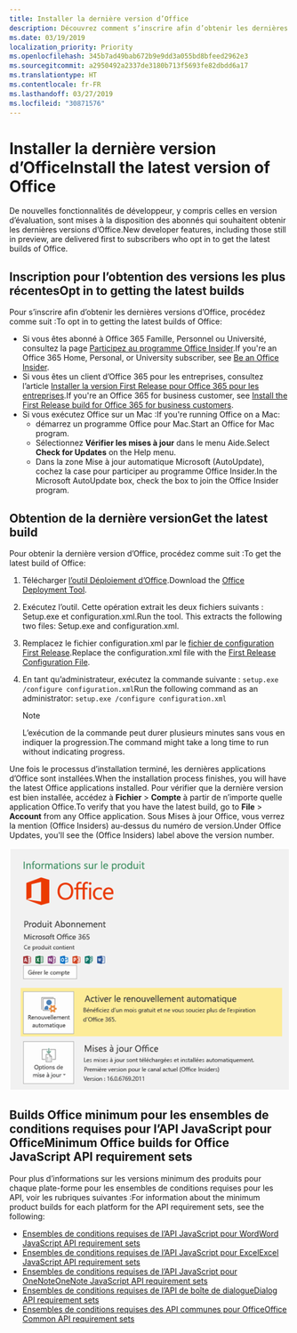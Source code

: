 ```yaml
---
title: Installer la dernière version d’Office
description: Découvrez comment s’inscrire afin d’obtenir les dernières versions d’Office.
ms.date: 03/19/2019
localization_priority: Priority
ms.openlocfilehash: 345b7ad49bab672b9e9dd3a055bd8bfeed2962e3
ms.sourcegitcommit: a2950492a2337de3180b713f5693fe82dbdd6a17
ms.translationtype: HT
ms.contentlocale: fr-FR
ms.lasthandoff: 03/27/2019
ms.locfileid: "30871576"
---
```

# <a name="install-the-latest-version-of-office"></a><span data-ttu-id="8dcf0-103">Installer la dernière version d’Office</span><span class="sxs-lookup"><span data-stu-id="8dcf0-103">Install the latest version of Office</span></span>

<span data-ttu-id="8dcf0-104">De nouvelles fonctionnalités de développeur, y compris celles en version d’évaluation, sont mises à la disposition des abonnés qui souhaitent obtenir les dernières versions d’Office.</span><span class="sxs-lookup"><span data-stu-id="8dcf0-104">New developer features, including those still in preview, are delivered first to subscribers who opt in to get the latest builds of Office.</span></span>

## <a name="opt-in-to-getting-the-latest-builds"></a><span data-ttu-id="8dcf0-105">Inscription pour l’obtention des versions les plus récentes</span><span class="sxs-lookup"><span data-stu-id="8dcf0-105">Opt in to getting the latest builds</span></span>

<span data-ttu-id="8dcf0-106">Pour s’inscrire afin d’obtenir les dernières versions d’Office, procédez comme suit :</span><span class="sxs-lookup"><span data-stu-id="8dcf0-106">To opt in to getting the latest builds of Office:</span></span>

- <span data-ttu-id="8dcf0-107">Si vous êtes abonné à Office 365 Famille, Personnel ou Université, consultez la page [Participez au programme Office Insider](https://products.office.com/office-insider).</span><span class="sxs-lookup"><span data-stu-id="8dcf0-107">If you're an Office 365 Home, Personal, or University subscriber, see [Be an Office Insider](https://products.office.com/office-insider).</span></span>
- <span data-ttu-id="8dcf0-108">Si vous êtes un client d’Office 365 pour les entreprises, consultez l’article [Installer la version First Release pour Office 365 pour les entreprises](https://support.office.com/article/Install-the-First-Release-build-for-Office-365-for-business-customers-4dd8ba40-73c0-4468-b778-c7b744d03ead).</span><span class="sxs-lookup"><span data-stu-id="8dcf0-108">If you're an Office 365 for business customer, see [Install the First Release build for Office 365 for business customers](https://support.office.com/article/Install-the-First-Release-build-for-Office-365-for-business-customers-4dd8ba40-73c0-4468-b778-c7b744d03ead).</span></span>
- <span data-ttu-id="8dcf0-109">Si vous exécutez Office sur un Mac :</span><span class="sxs-lookup"><span data-stu-id="8dcf0-109">If you're running Office on a Mac:</span></span>
    - <span data-ttu-id="8dcf0-110">démarrez un programme Office pour Mac.</span><span class="sxs-lookup"><span data-stu-id="8dcf0-110">Start an Office for Mac program.</span></span>
    - <span data-ttu-id="8dcf0-111">Sélectionnez **Vérifier les mises à jour** dans le menu Aide.</span><span class="sxs-lookup"><span data-stu-id="8dcf0-111">Select **Check for Updates** on the Help menu.</span></span>
    - <span data-ttu-id="8dcf0-112">Dans la zone Mise à jour automatique Microsoft (AutoUpdate), cochez la case pour participer au programme Office Insider.</span><span class="sxs-lookup"><span data-stu-id="8dcf0-112">In the Microsoft AutoUpdate box, check the box to join the Office Insider program.</span></span>

## <a name="get-the-latest-build"></a><span data-ttu-id="8dcf0-113">Obtention de la dernière version</span><span class="sxs-lookup"><span data-stu-id="8dcf0-113">Get the latest build</span></span>

<span data-ttu-id="8dcf0-114">Pour obtenir la dernière version d’Office, procédez comme suit :</span><span class="sxs-lookup"><span data-stu-id="8dcf0-114">To get the latest build of Office:</span></span>

1. <span data-ttu-id="8dcf0-115">Télécharger [l’outil Déploiement d’Office](https://www.microsoft.com/download/details.aspx?id=49117).</span><span class="sxs-lookup"><span data-stu-id="8dcf0-115">Download the [Office Deployment Tool](https://www.microsoft.com/download/details.aspx?id=49117).</span></span>
2. <span data-ttu-id="8dcf0-p101">Exécutez l’outil. Cette opération extrait les deux fichiers suivants : Setup.exe et configuration.xml.</span><span class="sxs-lookup"><span data-stu-id="8dcf0-p101">Run the tool. This extracts the following two files: Setup.exe and configuration.xml.</span></span>
3. <span data-ttu-id="8dcf0-118">Remplacez le fichier configuration.xml par le [fichier de configuration First Release](https://raw.githubusercontent.com/OfficeDev/Office-Add-in-Commands-Samples/master/Tools/FirstReleaseConfig/configuration.xml).</span><span class="sxs-lookup"><span data-stu-id="8dcf0-118">Replace the configuration.xml file with the [First Release Configuration File](https://raw.githubusercontent.com/OfficeDev/Office-Add-in-Commands-Samples/master/Tools/FirstReleaseConfig/configuration.xml).</span></span>
4. <span data-ttu-id="8dcf0-119">En tant qu’administrateur, exécutez la commande suivante : `setup.exe /configure configuration.xml`</span><span class="sxs-lookup"><span data-stu-id="8dcf0-119">Run the following command as an administrator:  `setup.exe /configure configuration.xml`</span></span>

    > [!NOTE]
    > <span data-ttu-id="8dcf0-120">L’exécution de la commande peut durer plusieurs minutes sans vous en indiquer la progression.</span><span class="sxs-lookup"><span data-stu-id="8dcf0-120">The command might take a long time to run without indicating progress.</span></span>

<span data-ttu-id="8dcf0-121">Une fois le processus d’installation terminé, les dernières applications d’Office sont installées.</span><span class="sxs-lookup"><span data-stu-id="8dcf0-121">When the installation process finishes, you will have the latest Office applications installed.</span></span> <span data-ttu-id="8dcf0-122">Pour vérifier que la dernière version est bien installée, accédez à **Fichier** > **Compte** à partir de n’importe quelle application Office.</span><span class="sxs-lookup"><span data-stu-id="8dcf0-122">To verify that you have the latest build, go to **File** > **Account** from any Office application.</span></span> <span data-ttu-id="8dcf0-123">Sous Mises à jour Office, vous verrez la mention (Office Insiders) au-dessus du numéro de version.</span><span class="sxs-lookup"><span data-stu-id="8dcf0-123">Under Office Updates, you'll see the (Office Insiders) label above the version number.</span></span>

![Capture d’écran affichant les informations du produit avec la mention Office Insiders](../images/office-insiders.png)

## <a name="minimum-office-builds-for-office-javascript-api-requirement-sets"></a><span data-ttu-id="8dcf0-125">Builds Office minimum pour les ensembles de conditions requises pour l’API JavaScript pour Office</span><span class="sxs-lookup"><span data-stu-id="8dcf0-125">Minimum Office builds for Office JavaScript API requirement sets</span></span>

<span data-ttu-id="8dcf0-126">Pour plus d’informations sur les versions minimum des produits pour chaque plate-forme pour les ensembles de conditions requises pour les API, voir les rubriques suivantes :</span><span class="sxs-lookup"><span data-stu-id="8dcf0-126">For information about the minimum product builds for each platform for the API requirement sets, see the following:</span></span>

- [<span data-ttu-id="8dcf0-127">Ensembles de conditions requises de l’API JavaScript pour Word</span><span class="sxs-lookup"><span data-stu-id="8dcf0-127">Word JavaScript API requirement sets</span></span>](/office/dev/add-ins/reference/requirement-sets/word-api-requirement-sets)
- [<span data-ttu-id="8dcf0-128">Ensembles de conditions requises de l’API JavaScript pour Excel</span><span class="sxs-lookup"><span data-stu-id="8dcf0-128">Excel JavaScript API requirement sets</span></span>](/office/dev/add-ins/reference/requirement-sets/excel-api-requirement-sets)
- [<span data-ttu-id="8dcf0-129">Ensembles de conditions requises de l’API JavaScript pour OneNote</span><span class="sxs-lookup"><span data-stu-id="8dcf0-129">OneNote JavaScript API requirement sets</span></span>](/office/dev/add-ins/reference/requirement-sets/onenote-api-requirement-sets)
- [<span data-ttu-id="8dcf0-130">Ensembles de conditions requises de l’API de boîte de dialogue</span><span class="sxs-lookup"><span data-stu-id="8dcf0-130">Dialog API requirement sets</span></span>](/office/dev/add-ins/reference/requirement-sets/dialog-api-requirement-sets)
- [<span data-ttu-id="8dcf0-131">Ensembles de conditions requises des API communes pour Office</span><span class="sxs-lookup"><span data-stu-id="8dcf0-131">Office Common API requirement sets</span></span>](/office/dev/add-ins/reference/requirement-sets/office-add-in-requirement-sets)

